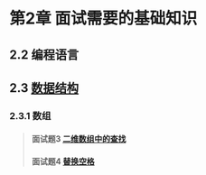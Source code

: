 # 第2章 面试需要的基础知识

## 2.2 编程语言
## 2.3 [数据结构](./third)
### 2.3.1 数组
> #### 面试题3 [二维数组中的查找](./third#面试题3-二维数组中的查找)
> #### 面试题4 [替换空格](./third#面试题4-替换空格)
